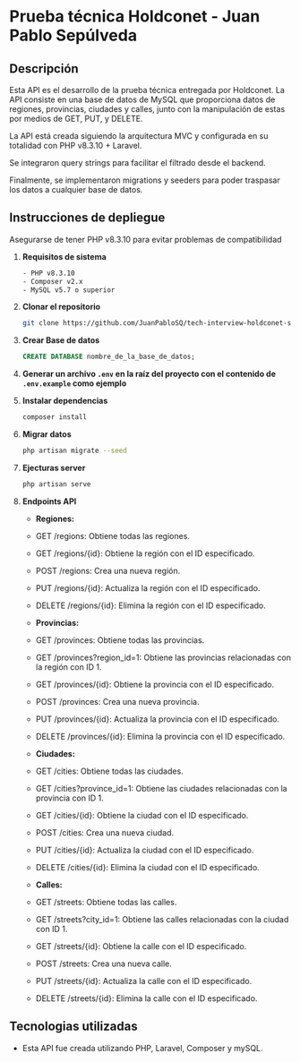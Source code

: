 # Prueba técnica Holdconet - Juan Pablo Sepúlveda


## Descripción
Esta API es el desarrollo de la prueba técnica entregada por Holdconet. La API consiste en una base de datos de MySQL que proporciona datos de regiones, provincias, ciudades y calles, junto con la manipulación de estas por medios de GET, PUT, y DELETE.

La API está creada siguiendo la arquitectura MVC y configurada en su totalidad con PHP v8.3.10 + Laravel.

Se integraron query strings para facilitar el filtrado desde el backend.

Finalmente, se implementaron migrations y seeders para poder traspasar los datos a cualquier base de datos.


## Instrucciones de depliegue

Asegurarse de tener PHP v8.3.10 para evitar problemas de compatibilidad
1. **Requisitos de sistema**
    ```bash
    - PHP v8.3.10
    - Composer v2.x
    - MySQL v5.7 o superior
    ```

2. **Clonar el repositorio**
    ```bash
    git clone https://github.com/JuanPabloSQ/tech-interview-holdconet-server
    ```

3. **Crear Base de datos**
   ```sql
   CREATE DATABASE nombre_de_la_base_de_datos;
   ```

2. **Generar un archivo `.env` en la raíz del proyecto con el  contenido de `.env.example` como ejemplo**

3. **Instalar dependencias**

    ```bash
    composer install
    ```

4. **Migrar datos**

    ```bash
    php artisan migrate --seed
    ```

5. **Ejecturas server**

    ```bash
    php artisan serve
    ```

5. **Endpoints API**

    - **Regiones:**
    - GET /regions: Obtiene todas las regiones.
    - GET /regions/{id}: Obtiene la región con el ID especificado.
    - POST /regions: Crea una nueva región.
    - PUT /regions/{id}: Actualiza la región con el ID especificado.
    - DELETE /regions/{id}: Elimina la región con el ID especificado.

    - **Provincias:**
    - GET /provinces: Obtiene todas las provincias.
    - GET /provinces?region_id=1: Obtiene las provincias relacionadas con la región con ID 1.
    - GET /provinces/{id}: Obtiene la provincia con el ID especificado.
    - POST /provinces: Crea una nueva provincia.
    - PUT /provinces/{id}: Actualiza la provincia con el ID especificado.
    - DELETE /provinces/{id}: Elimina la provincia con el ID especificado.

    - **Ciudades:**
    - GET /cities: Obtiene todas las ciudades.
    - GET /cities?province_id=1: Obtiene las ciudades relacionadas con la provincia con ID 1.
    - GET /cities/{id}: Obtiene la ciudad con el ID especificado.
    - POST /cities: Crea una nueva ciudad.
    - PUT /cities/{id}: Actualiza la ciudad con el ID especificado.
    - DELETE /cities/{id}: Elimina la ciudad con el ID especificado.

    - **Calles:**
    - GET /streets: Obtiene todas las calles.
    - GET /streets?city_id=1: Obtiene las calles relacionadas con la ciudad con ID 1.
    - GET /streets/{id}: Obtiene la calle con el ID especificado.
    - POST /streets: Crea una nueva calle.
    - PUT /streets/{id}: Actualiza la calle con el ID especificado.
    - DELETE /streets/{id}: Elimina la calle con el ID especificado.

   
## Tecnologias utilizadas

- Esta API fue creada utilizando PHP, Laravel, Composer y mySQL.

